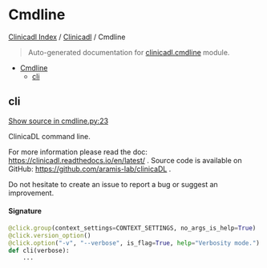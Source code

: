 # Cmdline

[Clinicadl Index](../README.md#clinicadl-index) /
[Clinicadl](./index.md#clinicadl) /
Cmdline

> Auto-generated documentation for [clinicadl.cmdline](../../clinicadl/cmdline.py) module.

- [Cmdline](#cmdline)
  - [cli](#cli)

## cli

[Show source in cmdline.py:23](../../clinicadl/cmdline.py#L23)

ClinicaDL command line.

For more information please read the doc: https://clinicadl.readthedocs.io/en/latest/ .
Source code is available on GitHub: https://github.com/aramis-lab/clinicaDL .

Do not hesitate to create an issue to report a bug or suggest an improvement.

#### Signature

```python
@click.group(context_settings=CONTEXT_SETTINGS, no_args_is_help=True)
@click.version_option()
@click.option("-v", "--verbose", is_flag=True, help="Verbosity mode.")
def cli(verbose):
    ...
```